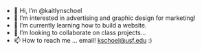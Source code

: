 - 👋 Hi, I’m @kaitlynschoel
- 👀 I’m interested in advertising and graphic design for marketing!
- 🌱 I’m currently learning how to build a website.
- 💞️ I’m looking to collaborate on class projects...
- 📫 How to reach me ... email! kschoel@usf.edu :)

<!---
kaitlynschoel/kaitlynschoel is a ✨ special ✨ repository because its `README.md` (this file) appears on your GitHub profile.
You can click the Preview link to take a look at your changes.
--->
